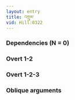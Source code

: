 ```yaml
---
layout: entry
title: འགྲུམ་
vid: Hill:0322
---
```

### Dependencies (N = 0)


### Overt 1-2


### Overt 1-2-3


### Oblique arguments
